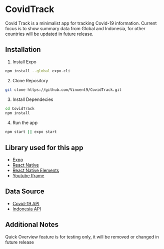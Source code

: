 # CovidTrack
Covid Track is a minimalist app for tracking Covid-19 information. Current focus is to show summary data from Global and Indonesia, for other countries will be updated in future release.

## Installation
1. Install Expo
```bash
npm install --global expo-cli
```
2. Clone Repository
```bash
git clone https://github.com/Vinxent9/CovidTrack.git
```

3. Install Dependecies
```bash
cd CovidTrack
npm install
```
4. Run the app
```bash
npm start || expo start
```
## Library used for this app

- [Expo](https://expo.io/)
- [React Native](https://reactnative.dev/)
- [React Native Elements](https://github.com/react-native-elements/react-native-elements)
- [Youtube Iframe](https://github.com/LonelyCpp/react-native-youtube-iframe)

## Data Source
- [Covid-19 API](https://github.com/mathdroid/covid-19-api)
- [Indonesia API](https://indonesia-covid-19.mathdro.id/api)

## Additional Notes
Quick Overview feature is for testing only, it will be removed or changed in future release
